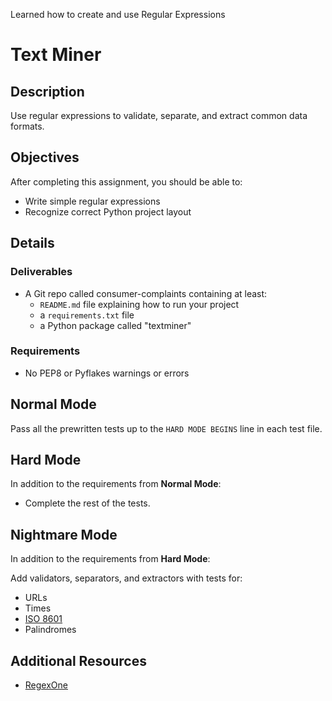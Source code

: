 Learned how to create and use Regular Expressions
# Text Miner

## Description

Use regular expressions to validate, separate, and extract common data formats.

## Objectives

After completing this assignment, you should be able to:

* Write simple regular expressions
* Recognize correct Python project layout

## Details

### Deliverables

* A Git repo called consumer-complaints containing at least:
  * `README.md` file explaining how to run your project
  * a `requirements.txt` file
  * a Python package called "textminer"

### Requirements  

* No PEP8 or Pyflakes warnings or errors

## Normal Mode

Pass all the prewritten tests up to the `HARD MODE BEGINS` line in each test
file.

## Hard Mode

In addition to the requirements from **Normal Mode**:

* Complete the rest of the tests.

## Nightmare Mode

In addition to the requirements from **Hard Mode**:

Add validators, separators, and extractors with tests for:

* URLs
* Times
* [ISO 8601](https://en.wikipedia.org/wiki/ISO_8601)
* Palindromes

## Additional Resources

* [RegexOne](http://regexone.com/)
